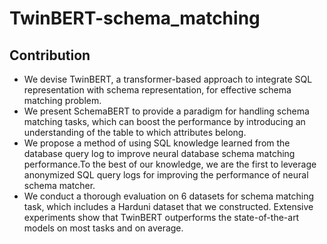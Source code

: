 # TwinBERT-schema_matching

## Contribution

* We devise TwinBERT, a transformer-based approach to integrate SQL representation with schema representation, for effective schema matching problem.
* We present SchemaBERT to provide a paradigm for handling schema matching tasks, which can boost the performance by introducing an understanding of the table to which attributes belong.
* We propose a method of using SQL knowledge learned from the database query log to improve neural database schema matching performance.To the best of our knowledge, we are the first to leverage anonymized SQL query logs for improving the performance of neural schema matcher.
* We conduct a thorough evaluation on 6 datasets for schema matching task, which includes a Harduni dataset that we constructed. Extensive experiments show that TwinBERT outperforms the state-of-the-art models on most tasks and on average.

